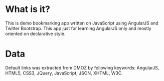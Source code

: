 # What is it?

This is demo bookmarking app written on JavaScript using AngularJS and Twitter Bootstrap. 
This app just for learning AngularJS only and mostly oriented on declarative style.

# Data
Default links was extracted from DMOZ by following keywords: AngularJS, HTML5, CSS3, JQuery, JavaScript, JSON, XHTML, W3C.